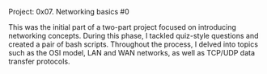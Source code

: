 Project: 0x07. Networking basics #0

This was the initial part of a two-part project focused on introducing networking concepts. During this phase, I tackled quiz-style questions and created a pair of bash scripts. Throughout the process, I delved into topics such as the OSI model, LAN and WAN networks, as well as TCP/UDP data transfer protocols.
